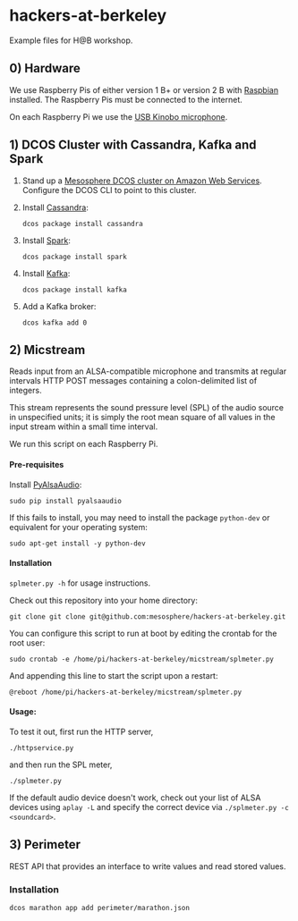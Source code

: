 # hackers-at-berkeley
Example files for H@B workshop.

## 0) Hardware

We use Raspberry Pis of either version 1 B+ or version 2 B with [Raspbian](https://www.raspbian.org/) installed. The Raspberry Pis must be connected to the internet.

On each Raspberry Pi we use the [USB Kinobo microphone](http://www.amazon.com/Kinobo-Microphone-Desktop-Recognition-Software/dp/B00IR8R7WQ/ref=sr_1_4?s=pc&ie=UTF8&qid=1441404716&sr=1-4&keywords=usb+microphone).


## 1) DCOS Cluster with Cassandra, Kafka and Spark

1. Stand up a [Mesosphere DCOS cluster on Amazon Web Services](https://mesosphere.com/product/). Configure the DCOS CLI to point to this cluster.

2. Install [Cassandra](https://docs.mesosphere.com/services/cassandra/):

    `dcos package install cassandra`

3. Install [Spark](https://docs.mesosphere.com/services/spark/):

    `dcos package install spark`

4. Install [Kafka](https://docs.mesosphere.com/services/kafka/):

    `dcos package install kafka`

5. Add a Kafka broker:

    `dcos kafka add 0`


## 2) Micstream

Reads input from an ALSA-compatible microphone and transmits at regular
intervals HTTP POST messages containing a colon-delimited list of integers.

This stream represents the sound pressure level (SPL) of the audio source in
unspecified units; it is simply the root mean square of all values in the input
stream within a small time interval.

We run this script on each Raspberry Pi.

#### Pre-requisites

Install [PyAlsaAudio](https://github.com/larsimmisch/pyalsaaudio):

    sudo pip install pyalsaaudio

If this fails to install, you may need to install the package `python-dev` or equivalent for your operating system:

    sudo apt-get install -y python-dev

#### Installation

`splmeter.py -h` for usage instructions.

Check out this repository into your home directory:

    git clone git clone git@github.com:mesosphere/hackers-at-berkeley.git

You can configure this script to run at boot by editing the crontab for the root user:

    sudo crontab -e /home/pi/hackers-at-berkeley/micstream/splmeter.py 

And appending this line to start the script upon a restart:

    @reboot /home/pi/hackers-at-berkeley/micstream/splmeter.py 

#### Usage:

To test it out, first run the HTTP server,
```
./httpservice.py
```
and then run the SPL meter,
```
./splmeter.py
```

If the default audio device doesn't work, check out your list of ALSA devices
using `aplay -L` and specify the correct device via
`./splmeter.py -c <soundcard>`.


## 3) Perimeter

REST API that provides an interface to write values and read stored values.

### Installation

`dcos marathon app add perimeter/marathon.json`